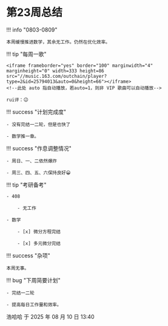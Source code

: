 # 第23周总结

!!! info "0803-0809"

    本周缓慢推进数学，其余无工作。仍然在优化效率。
    
!!! tip "每周一歌"

    <iframe frameborder="yes" border="100" marginwidth="4" marginheight="0" width=333 height=86 src="//music.163.com/outchain/player?type=2&id=25794013&auto=0&height=66"></iframe>
    <!--此处 auto 指自动播放，若auto=1，则非 VIP 歌曲可以自动播放-->

    rui评：😉

!!! success "计划完成度"

    - 没有完结一二轮，但是也快了

    - 数学推一章。
    
!!! success "作息调整情况"

    - 周日、一、二依然爆炸

    - 周三、四、五、六保持良好😀

!!! tip "考研备考"

    - 408
        
        - 无工作

    - 数学
        
        - [x] 微分方程完结
        
        - [x] 多元微分完结

!!! success "杂项"

    本周无事。

!!! bug "下周简要计划"

    - 完结一二轮

    - 提高每日工作量和效率。

浩哈哈 于 2025 年 08 月 10 日 13:40